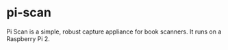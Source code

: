# pi-scan
Pi Scan is a simple, robust capture appliance for book scanners. It runs on a Raspberry Pi 2.
